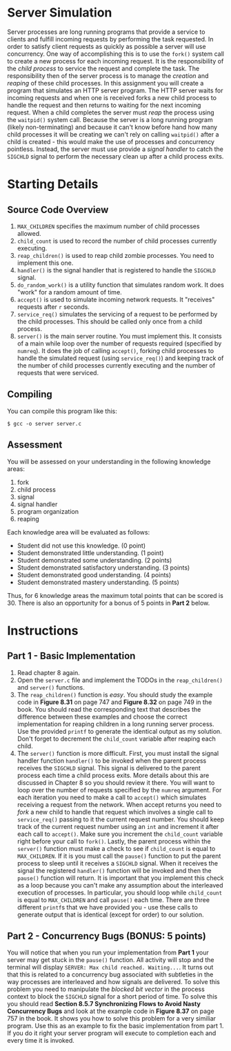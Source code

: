 # Server Simulation
Server processes are long running programs that provide a service to clients and fulfill incoming requests by performing the task requested. In order to satisfy client requests as quickly as possible a server will use concurrency. One way of accomplishing this is to use the `fork()` system call to create a new process for each incoming request. It is the responsibility of the *child process* to service the request and complete the task. The responsibility then of the server process is to manage the *creation* and *reaping* of these child processes. In this assignment you will create a program that simulates an HTTP server program. The HTTP server waits for incoming requests and when one is received forks a new child process to handle the request and then returns to waiting for the next incoming request. When a child completes the server must *reap* the process using the `waitpid()` system call. Because the server is a long running program (likely non-terminating) and because it can't know before hand how many child processes it will be creating we can't rely on calling `waitpid()` after a child is created - this would make the use of processes and concurrency pointless. Instead, the server must use provide a *signal handler* to catch the `SIGCHLD` signal to perform the necessary clean up after a child process exits.

# Starting Details
## Source Code Overview
1. `MAX_CHILDREN` specifies the maximum number of child processes allowed.
2. `child_count` is used to record the number of child processes currently executing.
3. `reap_children()` is used to reap child zombie processes. You need to implement this one.
4. `handler()` is the signal handler that is registered to handle the `SIGCHLD` signal.
5. `do_random_work()` is a utility function that simulates random work. It does "work" for a random amount of time.
6. `accept()` is used to simulate incoming network requests. It "receives" requests after `r` seconds.
7. `service_req()` simulates the servicing of a request to be performed by the child processes. This should be called only once from a child process.
8. `server()` is the main server routine. You must implement this. It consists of a main while loop over the number of requests required (specified by `numreq`). It does the job of calling `accept()`, forking child processes to handle the simulated request (using `service_req()`) and keeping track of the number of child processes currently executing and the number of requests that were serviced.

## Compiling
You can compile this program like this:

	$ gcc -o server server.c
	
## Assessment
You will be assessed on your understanding in the following knowledge areas:

1. fork
2. child process
3. signal
4. signal handler
5. program organization
6. reaping

Each knowledge area will be evaluated as follows:

* Student did not use this knowledge. (0 point)
* Student demonstrated little understanding. (1 point)
* Student demonstrated some understanding. (2 points)
* Student demonstrated satisfactory understanding. (3 points)
* Student demonstrated good understanding. (4 points)
* Student demonstrated mastery understanding. (5 points)

Thus, for 6 knowledge areas the maximum total points that can be scored is 30.
There is also an opportunity for a bonus of 5 points in **Part 2** below.

# Instructions

## Part 1 - Basic Implementation
1. Read chapter 8 again.
2. Open the `server.c` file and implement the TODOs in the `reap_children()` and `server()` functions.
3. The `reap_children()` function is *easy*. You should study the example code in **Figure 8.31** on page 747 and **Figure 8.32** on page 749 in the book. You should read the corresponding text that describes the difference between these examples and choose the correct implementation for reaping children in a long running server process. Use the provided `printf` to generate the identical output as my solution. Don't forget to decrement the `child_count` variable after reaping each child.
4. The `server()` function is more difficult. First, you must install the signal handler function `handler()` to be invoked when the parent process receives the `SIGCHLD` signal. This signal is delivered to the parent process each time a child process exits. More details about this are discussed in Chapter 8 so you should review it there. You will want to loop over the number of requests specified by the `numreq` argument. For each iteration you need to make a call to `accept()` which simulates receiving a request from the network. When accept returns you need to *fork* a new child to handle that request which involves a single call to `service_req()` passing to it the current request number. You should keep track of the current request number using an `int` and increment it after each call to `accept()`. Make sure you increment the `child_count` variable right before your call to `fork()`. Lastly, the parent process within the `server()` function must make a check to see if `child_count` is equal to `MAX_CHILDREN`. If it is you must call the `pause()` function to put the parent process to sleep until it receives a `SIGCHLD` signal. When it receives the signal the registered `handler()` function will be invoked and then the `pause()` function will return. It is important that you implement this check as a loop because you can't make any assumption about the interleaved execution of processes. In particular, you should loop while `child_count` is equal to `MAX_CHILDREN` and call `pause()` each time. There are three different `printf`s that we have provided you - use these calls to generate output that is identical (except for order) to our solution. 

## Part 2 - Concurrency Bugs (BONUS: 5 points)
You will notice that when you run your implementation from **Part 1** your server may get stuck in the `pause()` function. All activity will stop and the terminal will display `SERVER: Max child reached. Waiting...`. It turns out that this is related to a concurrency bug associated with subtleties in the way processes are interleaved and how signals are delivered. To solve this problem you need to manipulate the *blocked bit vector* in the process context to block the `SIGCHLD` signal for a short period of time. To solve this you should read **Section 8.5.7 Synchronizing Flows to Avoid Nasty Concurrency Bugs** and look at the example code in **Figure 8.37** on page 757 in the book. It shows you how to solve this problem for a very similiar program. Use this as an example to fix the basic implementation from part 1. If you do it right your server program will execute to completion each and every time it is invoked.  
